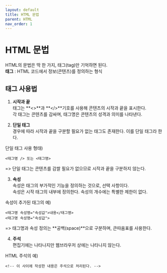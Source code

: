 ```yaml
---
layout: default
title: HTML 문법
parent: HTML
nav_order: 1
---
```


# HTML 문법  
HTML의 문법은 딱 한 가지, 태그(tag)만 기억하면 된다.  
**태그** : HTML 코드에서 정보(콘텐츠)를 정의하는 형식  

## 태그 사용법  

1. **시작과 끝**  
태그는 **<>**과 **</>**기호를 사용해 콘텐츠의 시작과 끝을 표시한다.  
각 태그는 콘텐츠를 감싸며, 태그명은 콘텐츠의 성격과 의미를 나타낸다.  

2. **단일 태그**  
경우에 따라 시작과 끝을 구분할 필요가 없는 태그도 존재한다. 이를 단일 태그라 한다.  

단일 태그 사용 형태)  
```
<태그명 /> 또는 <태그명>
```
=> 단일 태그는 콘텐츠를 감쌀 필요가 없으므로 시작과 끝을 구분하지 않는다.  

3. **속성**  
속성은 태그의 부가적인 기능을 정의하는 것으로, 선택 사항이다.  
속성은 시작 태그의 내부에 정의한다. 속성의 개수에는 특별한 제한이 없다.  

속성이 추가된 태그의 예)  
````
<태그명 속성명="속성값">내용</태그명>
<태그명 속성명="속성값">
````
=> 태그명과 속성 정의는 **공백(space)**으로 구분하며, 큰따옴표를 사용한다.  

4. **주석**  
편집기에는 나타나지만 웹브라우저 상에는 나타나지 않는다.  

HTML 주석의 예)  
```
<!-- 이 사이에 작성한 내용은 주석으로 처리된다. -->
```